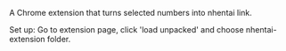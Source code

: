 A Chrome extension that turns selected numbers into nhentai link.

Set up: Go to extension page, click 'load unpacked' and choose nhentai-extension folder.
